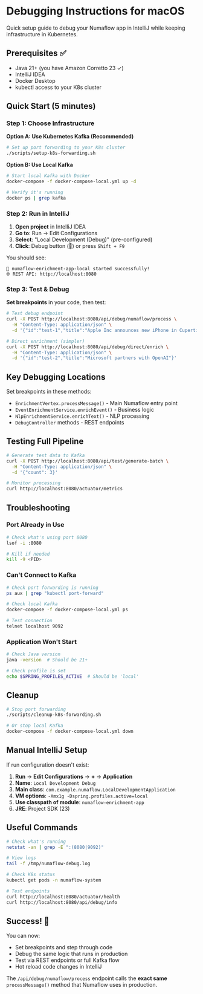 # Debugging Instructions for macOS

Quick setup guide to debug your Numaflow app in IntelliJ while keeping infrastructure in Kubernetes.

## Prerequisites ✅

- Java 21+ (you have Amazon Corretto 23 ✓)
- IntelliJ IDEA 
- Docker Desktop
- kubectl access to your K8s cluster

## Quick Start (5 minutes)

### Step 1: Choose Infrastructure

**Option A: Use Kubernetes Kafka (Recommended)**
```bash
# Set up port forwarding to your K8s cluster
./scripts/setup-k8s-forwarding.sh
```

**Option B: Use Local Kafka**
```bash
# Start local Kafka with Docker
docker-compose -f docker-compose-local.yml up -d

# Verify it's running
docker ps | grep kafka
```

### Step 2: Run in IntelliJ

1. **Open project** in IntelliJ IDEA
2. **Go to**: Run → Edit Configurations
3. **Select**: "Local Development (Debug)" (pre-configured)
4. **Click**: Debug button (🐛) or press `Shift + F9`

You should see:
```
🚀 numaflow-enrichment-app-local started successfully!
🌐 REST API: http://localhost:8080
```

### Step 3: Test & Debug

**Set breakpoints** in your code, then test:

```bash
# Test debug endpoint
curl -X POST http://localhost:8080/api/debug/numaflow/process \
  -H "Content-Type: application/json" \
  -d '{"id":"test-1","title":"Apple Inc announces new iPhone in Cupertino"}'

# Direct enrichment (simpler)
curl -X POST http://localhost:8080/api/debug/direct/enrich \
  -H "Content-Type: application/json" \
  -d '{"id":"test-2","title":"Microsoft partners with OpenAI"}'
```

## Key Debugging Locations

Set breakpoints in these methods:

- `EnrichmentVertex.processMessage()` - Main Numaflow entry point
- `EventEnrichmentService.enrichEvent()` - Business logic  
- `NlpEnrichmentService.enrichText()` - NLP processing
- `DebugController` methods - REST endpoints

## Testing Full Pipeline

```bash
# Generate test data to Kafka
curl -X POST http://localhost:8080/api/test/generate-batch \
  -H "Content-Type: application/json" \
  -d '{"count": 3}'

# Monitor processing
curl http://localhost:8080/actuator/metrics
```

## Troubleshooting

### Port Already in Use
```bash
# Check what's using port 8080
lsof -i :8080

# Kill if needed
kill -9 <PID>
```

### Can't Connect to Kafka
```bash
# Check port forwarding is running
ps aux | grep "kubectl port-forward"

# Check local Kafka
docker-compose -f docker-compose-local.yml ps

# Test connection
telnet localhost 9092
```

### Application Won't Start
```bash
# Check Java version
java -version  # Should be 21+

# Check profile is set
echo $SPRING_PROFILES_ACTIVE  # Should be 'local'
```

## Cleanup

```bash
# Stop port forwarding
./scripts/cleanup-k8s-forwarding.sh

# Or stop local Kafka
docker-compose -f docker-compose-local.yml down
```

## Manual IntelliJ Setup

If run configuration doesn't exist:

1. **Run** → **Edit Configurations** → **+** → **Application**
2. **Name**: `Local Development Debug`
3. **Main class**: `com.example.numaflow.LocalDevelopmentApplication`
4. **VM options**: `-Xmx1g -Dspring.profiles.active=local`
5. **Use classpath of module**: `numaflow-enrichment-app`
6. **JRE**: Project SDK (23)

## Useful Commands

```bash
# Check what's running
netstat -an | grep -E ":(8080|9092)"

# View logs
tail -f /tmp/numaflow-debug.log

# Check K8s status
kubectl get pods -n numaflow-system

# Test endpoints
curl http://localhost:8080/actuator/health
curl http://localhost:8080/api/debug/info
```

## Success! 🎉

You can now:
- Set breakpoints and step through code
- Debug the same logic that runs in production
- Test via REST endpoints or full Kafka flow
- Hot reload code changes in IntelliJ

The `/api/debug/numaflow/process` endpoint calls the **exact same** `processMessage()` method that Numaflow uses in production.